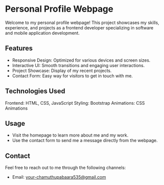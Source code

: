 # Personal Profile Webpage
Welcome to my personal profile webpage! This project showcases my skills, experience, and projects as a frontend developer specializing in software and mobile application development.

## Features
 * Responsive Design: Optimized for various devices and screen sizes.
 * Interactive UI: Smooth transitions and engaging user interactions.
 * Project Showcase: Display of my recent projects.
 * Contact Form: Easy way for visitors to get in touch with me.

## Technologies Used
Frontend: HTML, CSS, JavaScript
Styling: Bootstrap
Animations: CSS Animations

## Usage
 * Visit the homepage to learn more about me and my work.
 * Use the contact form to send me a message directly from the webpage.

## Contact
Feel free to reach out to me through the following channels:

 * Email: your-chamuthupabaara535@gmail.com
